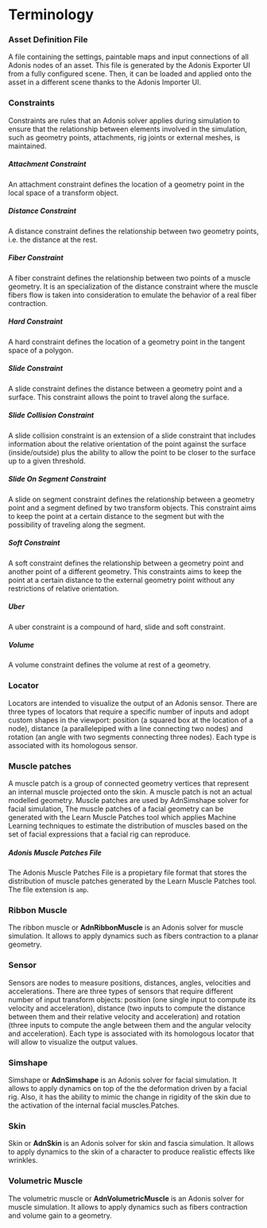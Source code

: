 # Terminology

### Asset Definition File

A file containing the settings, paintable maps and input connections of all Adonis nodes of an asset. This file is generated by the Adonis Exporter UI from a fully configured scene. Then, it can be loaded and applied onto the asset in a different scene thanks to the Adonis Importer UI.

### Constraints

Constraints are rules that an Adonis solver applies during simulation to ensure that the relationship between elements involved in the simulation, such as geometry points, attachments, rig joints or external meshes, is maintained.

##### Attachment Constraint

An attachment constraint defines the location of a geometry point in the local space of a transform object.

##### Distance Constraint

A distance constraint defines the relationship between two geometry points, i.e. the distance at the rest.

##### Fiber Constraint

A fiber constraint defines the relationship between two points of a muscle geometry. It is an specialization of the distance constraint where the muscle fibers flow is taken into consideration to emulate the behavior of a real fiber contraction.

##### Hard Constraint

A hard constraint defines the location of a geometry point in the tangent space of a polygon.

##### Slide Constraint

A slide constraint defines the distance between a geometry point and a surface. This constraint allows the point to travel along the surface.

##### Slide Collision Constraint

A slide collision constraint is an extension of a slide constraint that includes information about the relative orientation of the point against the surface (inside/outside) plus the ability to allow the point to be closer to the surface up to a given threshold.

##### Slide On Segment Constraint

A slide on segment constraint defines the relationship between a geometry point and a segment defined by two transform objects. This constraint aims to keep the point at a certain distance to the segment but with the possibility of traveling along the segment.

##### Soft Constraint

A soft constraint defines the relationship between a geometry point and another point of a different geometry. This constraints aims to keep the point at a certain distance to the external geometry point without any restrictions of relative orientation.

##### Uber

A uber constraint is a compound of hard, slide and soft constraint.

##### Volume

A volume constraint defines the volume at rest of a geometry.

### Locator

Locators are intended to visualize the output of an Adonis sensor. There are three types of locators that require a specific number of inputs and adopt custom shapes in the viewport: position (a squared box at the location of a node), distance (a parallelepiped with a line connecting two nodes) and rotation (an angle with two segments connecting three nodes). Each type is associated with its homologous sensor.

### Muscle patches

A muscle patch is a group of connected geometry vertices that represent an internal muscle projected onto the skin. A muscle patch is not an actual modelled geometry. Muscle patches are used by AdnSimshape solver for facial simulation, The muscle patches of a facial geometry can be generated with the Learn Muscle Patches tool which applies Machine Learning techniques to estimate the distribution of muscles based on the set of facial expressions that a facial rig can reproduce.

##### Adonis Muscle Patches File

The Adonis Muscle Patches File is a propietary file format that stores the distribution of muscle patches generated by the Learn Muscle Patches tool. The file extension is `amp`.

### Ribbon Muscle

The ribbon muscle or **AdnRibbonMuscle** is an Adonis solver for muscle simulation. It allows to apply dynamics such as fibers contraction to a planar geometry.

### Sensor
Sensors are nodes to measure positions, distances, angles, velocities and accelerations. There are three types of sensors that require different number of input transform objects: position (one single input to compute its velocity and acceleration), distance (two inputs to compute the distance between them and their relative velocity and acceleration) and rotation (three inputs to compute the angle between them and the angular velocity and acceleration). Each type is associated with its homologous locator that will allow to visualize the output values.

### Simshape

Simshape or **AdnSimshape** is an Adonis solver for facial simulation. It allows to apply dynamics on top of the the deformation driven by a facial rig. Also, it has the ability to mimic the change in rigidity of the skin due to the activation of the internal facial muscles.Patches. 

### Skin

Skin or **AdnSkin** is an Adonis solver for skin and fascia simulation. It allows to apply dynamics to the skin of a character to produce realistic effects like wrinkles.

### Volumetric Muscle

The volumetric muscle or **AdnVolumetricMuscle** is an Adonis solver for muscle simulation. It allows to apply dynamics such as fibers contraction and volume gain to a geometry.

